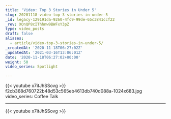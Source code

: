 ```yaml
---
title: 'Video: Top 3 Stories in Under 5'
slug: 20201118-video-top-3-stories-in-under-5
_id: legacy-129191da-9260-4fc9-99de-65c3841ccf22
_rev: XOnQP8cIThhnw9BWFxY3pZ
type: video_posts
draft: false
aliases:
  - article/video-top-3-stories-in-under-5/
_createdAt: '2020-11-18T06:27:02Z'
_updatedAt: '2021-03-16T13:06:01Z'
date: '2020-11-18T06:27:02+00:00'
weight: 50
video_series: Spotlight

---
```

{{< youtube x7itJhSSovg >}}    f2cb368d760722b48d53c565eb4613db740d088a-1024x683.jpg
video_series: Coffee Talk

---
{{< youtube x7itJhSSovg >}}